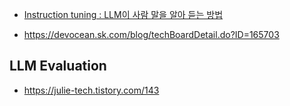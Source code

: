 * [Instruction tuning : LLM이 사람 말을 알아 듣는 방법](https://devocean.sk.com/blog/techBoardDetail.do?ID=165806&boardType=techBlog)

* https://devocean.sk.com/blog/techBoardDetail.do?ID=165703





## LLM Evaluation ##
* https://julie-tech.tistory.com/143
